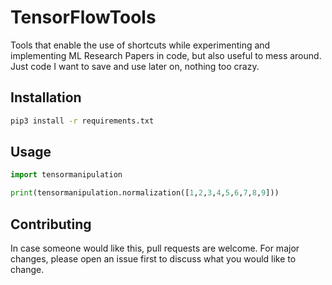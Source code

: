 # TensorFlowTools

Tools that enable the use of shortcuts while experimenting and implementing ML Research Papers in code, but also useful to mess around. Just code I want to save and use later on, nothing too crazy.

## Installation

```bash
pip3 install -r requirements.txt
```

## Usage

```python
import tensormanipulation

print(tensormanipulation.normalization([1,2,3,4,5,6,7,8,9]))
```

## Contributing
In case someone would like this, pull requests are welcome. For major changes, please open an issue first to discuss what you would like to change.
